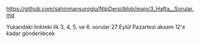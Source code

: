 https://github.com/sahinmansuroglu/NtpDersi/blob/main/3_Hafta__Sorular.md

Yukarıdaki linkteki ilk 3, 4, 5, ve 6. sorular 27 Eylül Pazartesi aksam 12'e kadar gönderilecek

